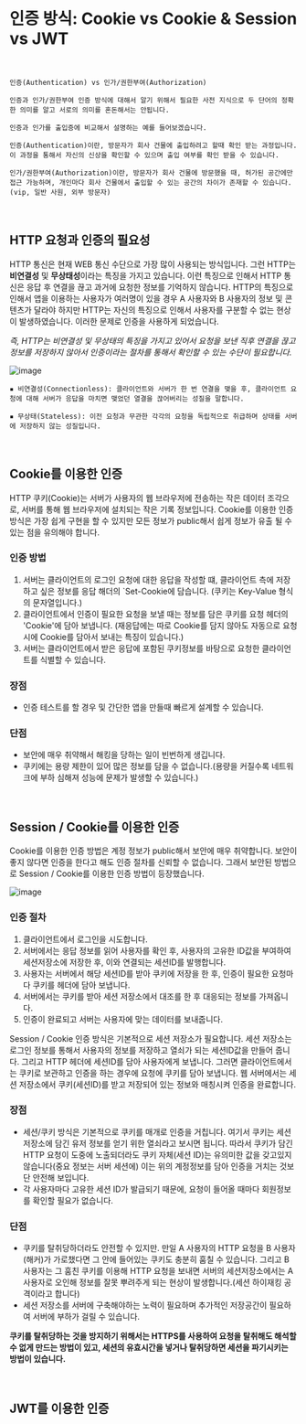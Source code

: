 # 인증 방식: Cookie vs Cookie & Session vs JWT

<br />

```
인증(Authentication) vs 인가/권한부여(Authorization)

인증과 인가/권한부여 인증 방식에 대해서 알기 위해서 필요한 사전 지식으로 두 단어의 정확한 의미를 알고 서로의 의미를 혼돈해서는 안됩니다.

인증과 인가를 출입증에 비교해서 설명하는 예를 들어보겠습니다.

인증(Authentication)이란, 방문자가 회사 건물에 출입하려고 할때 확인 받는 과정입니다. 이 과정을 통해서 자신의 신상을 확인할 수 있으며 출입 여부를 확인 받을 수 있습니다.

인가/권한부여(Authorization)이란, 방문자가 회사 건물에 방문했을 때, 허가된 공간에만 접근 가능하며, 개인마다 회사 건물에서 출입할 수 있는 공간의 차이가 존재할 수 있습니다.(vip, 일반 사원, 외부 방문자)
```

<br />

## HTTP 요청과 인증의 필요성

HTTP 통신은 현재 WEB 통신 수단으로 가장 많이 사용되는 방식입니다. 그런 HTTP는 **비연결성** 및 **무상태성**이라는 특징을 가지고 있습니다. 이런 특징으로 인해서 HTTP 통신은 응답 후 연결을 끊고 과거에 요청한 정보를 기억하지 않습니다. HTTP의 특징으로 인해서 앱을 이용하는 사용자가 여러명이 있을 경우 A 사용자와 B 사용자의 정보 및 콘텐츠가 달라야 하지만 HTTP는 자신의 특징으로 인해서 사용자를 구분할 수 없는 현상이 발생하였습니다. 이러한 문제로 인증을 사용하게 되었습니다.

_즉, HTTP는 비연결성 및 무상태의 특징을 가지고 있어서 요청을 보낸 직후 연결을 끊고 정보를 저장하지 않아서 인증이라는 절차를 통해서 확인할 수 있는 수단이 필요합니다._

![image](https://user-images.githubusercontent.com/57402711/127996947-f4b3392b-22b4-41c0-bd68-175490885d21.png)

```
▪︎ 비연결성(Connectionless): 클라이언트와 서버가 한 번 연결을 맺을 후, 클라이언트 요청에 대해 서버가 응답을 마치면 맺었던 열결을 끊어버리는 성질을 말합니다.

▪︎ 무상태(Stateless): 이전 요청과 무관한 각각의 요청을 독립적으로 취급하며 상태를 서버에 저장하지 않는 성질입니다.
```

<br />

## Cookie를 이용한 인증

HTTP 쿠키(Cookie)는 서버가 사용자의 웹 브라우저에 전송하는 작은 데이터 조각으로, 서버를 통해 웹 브라우저에 설치되는 작은 기록 정보입니다. Cookie를 이용한 인증 방식은 가장 쉽게 구현을 할 수 있지만 모든 정보가 public해서 쉽게 정보가 유출 될 수 있는 점을 유의해야 합니다.

### 인증 방법

1. 서버는 클라이언트의 로그인 요청에 대한 응답을 작성할 떄, 클라이언트 측에 저장하고 싶은 정보를 응답 해더의 `Set-Cookie에 담습니다. (쿠키는 Key-Value 형식의 문자열입니다.)
2. 클라이언트에서 인증이 필요한 요청을 보낼 때는 정보를 담은 쿠키를 요청 헤더의 'Cookie'에 담아 보냅니다. (재응답에는 따로 Cookie를 담지 않아도 자동으로 요청시에 Cookie를 담아서 보내는 특징이 있습니다.)
3. 서버는 클라이언트에서 받은 응답에 포함된 쿠키정보를 바탕으로 요청한 클라이언트를 식별할 수 있습니다.

### 장점

- 인증 테스트를 할 경우 및 간단한 앱을 만들때 빠르게 설계할 수 있습니다.

### 단점

- 보안에 매우 취약해서 해킹을 당하는 일이 빈번하게 생깁니다.
- 쿠키에는 용량 제한이 있어 많은 정보를 담을 수 없습니다.(용량을 커질수록 네트워크에 부하 심해져 성능에 문제가 발생할 수 있습니다.)

<br />

## Session / Cookie를 이용한 인증

Cookie를 이용한 인증 방법은 계정 정보가 public해서 보안에 매우 취약합니다. 보안이 좋지 않다면 인증을 한다고 해도 인증 절차를 신뢰할 수 없습니다. 그래서 보안된 방법으로 Session / Cookie를 이용한 인증 방법이 등장했습니다.

![image](https://user-images.githubusercontent.com/57402711/128005155-6e85cb3a-f582-4bf5-aa30-c3b1b320a34f.png)

### 인증 절차

1. 클라이언트에서 로그인을 시도합니다.
2. 서버에서는 응답 정보를 읽어 사용자를 확인 후, 사용자의 고유한 ID값을 부여하여 세션저장소에 저장한 후, 이와 연결되는 세션ID를 발행합니다.
3. 사용자는 서버에서 해당 세션ID를 받아 쿠키에 저장을 한 후, 인증이 필요한 요청마다 쿠키를 헤더에 담아 보냅니다.
4. 서버에서는 쿠키를 받아 세션 저장소에서 대조를 한 후 대응되는 정보를 가져옵니다.
5. 인증이 완료되고 서버는 사용자에 맞는 데이터를 보내줍니다.

Session / Cookie 인증 방식은 기본적으로 세션 저장소가 필요합니다. 세션 저장소는 로그인 정보를 통해서 사용자의 정보를 저장하고 열쇠가 되는 세션ID값을 만들어 줍니다. 그리고 HTTP 헤더에 세션ID를 담아 사용자에게 보냅니다. 그러면 클라이언트에서는 쿠키로 보관하고 인증을 하는 경우에 요청에 쿠키를 담아 보냅니다. 웹 서버에서는 세션 저장소에서 쿠키(세션ID)를 받고 저장되어 있는 정보와 매칭시켜 인증을 완료합니다.

### 장점

- 세션/쿠키 방식은 기본적으로 쿠키를 매개로 인증을 거칩니다. 여기서 쿠키는 세션 저장소에 담긴 유저 정보를 얻기 위한 열쇠라고 보시면 됩니다. 따라서 쿠키가 담긴 HTTP 요청이 도중에 노출되더라도 쿠키 자체(세션 ID)는 유의미한 값을 갖고있지 않습니다(중요 정보는 서버 세션에) 이는 위의 계정정보를 담아 인증을 거치는 것보단 안전해 보입니다.
- 각 사용자마다 고유한 세션 ID가 발급되기 때문에, 요청이 들어올 때마다 회원정보를 확인할 필요가 없습니다.

### 단점

- 쿠키를 탈취당하더라도 안전할 수 있지만. 만일 A 사용자의 HTTP 요청을 B 사용자(해커)가 가로챘다면 그 안에 들어있는 쿠키도 충분히 훔칠 수 있습니다. 그리고 B 사용자는 그 훔친 쿠키를 이용해 HTTP 요청을 보내면 서버의 세션저장소에서는 A 사용자로 오인해 정보를 잘못 뿌려주게 되는 현상이 발생합니다.(세션 하이재킹 공격이라고 합니다)
- 세션 저장소를 서버에 구축해야하는 노력이 필요하며 추가적인 저장공간이 필요하여 서버에 부하가 걸릴 수 있습니다.

**쿠키를 탈취당하는 것을 방지하기 위해서는 HTTPS를 사용하여 요청을 탈취해도 해석할 수 없게 만드는 방법이 있고, 세션의 유효시간을 넣거나 탈취당하면 세션을 파기시키는 방법이 있습니다.**

<br />

## JWT를 이용한 인증
